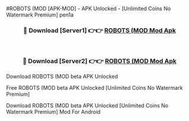 #ROBOTS (MOD [APK-MOD] - APK Unlocked - [Unlimited Coins No Watermark Premium] pen1a



<div align="center">

<h3>🔴 Download [Server1] 👉👉 <a href="https://momento.my/?title=ROBOTS_(MOD">ROBOTS (MOD Mod Apk</a></h3><br>

<h3>🔴 Download [Server2] 👉👉 <a href="https://momento.my/?title=ROBOTS_(MOD">ROBOTS (MOD Mod Apk</a></h3>
</div>



Download ROBOTS (MOD beta APK Unlocked

Free ROBOTS (MOD beta APK Unlocked [Unlimited Coins No Watermark Premium]

Download ROBOTS (MOD beta APK Unlocked [Unlimited Coins No Watermark Premium] Mod For Android
